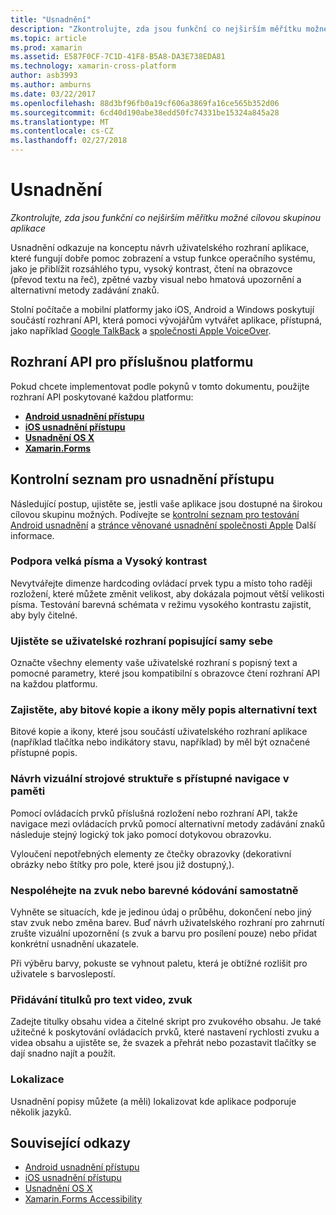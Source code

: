 ```yaml
---
title: "Usnadnění"
description: "Zkontrolujte, zda jsou funkční co nejširším měřítku možné cílovou skupinou aplikace"
ms.topic: article
ms.prod: xamarin
ms.assetid: E587F0CF-7C1D-41F8-B5A8-DA3E738EDA81
ms.technology: xamarin-cross-platform
author: asb3993
ms.author: amburns
ms.date: 03/22/2017
ms.openlocfilehash: 88d3bf96fb0a19cf606a3869fa16ce565b352d06
ms.sourcegitcommit: 6cd40d190abe38edd50fc74331be15324a845a28
ms.translationtype: MT
ms.contentlocale: cs-CZ
ms.lasthandoff: 02/27/2018
---
```

# <a name="accessibility"></a>Usnadnění

_Zkontrolujte, zda jsou funkční co nejširším měřítku možné cílovou skupinou aplikace_

Usnadnění odkazuje na konceptu návrh uživatelského rozhraní aplikace, které fungují dobře pomoc zobrazení a vstup funkce operačního systému, jako je přiblížit rozsáhlého typu, vysoký kontrast, čtení na obrazovce (převod textu na řeč), zpětné vazby visual nebo hmatová upozornění a alternativní metody zadávání znaků.

Stolní počítače a mobilní platformy jako iOS, Android a Windows poskytují součástí rozhraní API, která pomoci vývojářům vytvářet aplikace, přístupná, jako například [Google TalkBack](https://play.google.com/store/apps/details?id=com.google.android.marvin.talkback) a [společnosti Apple VoiceOver](http://www.apple.com/accessibility/ios/voiceover/).

## <a name="platform-specific-apis"></a>Rozhraní API pro příslušnou platformu

Pokud chcete implementovat podle pokynů v tomto dokumentu, použijte rozhraní API poskytované každou platformu:

- [**Android usnadnění přístupu**](~/android/app-fundamentals/accessibility.md)
- [**iOS usnadnění přístupu**](~/ios/app-fundamentals/accessibility.md)
- [**Usnadnění OS X**](~/mac/app-fundamentals/accessibility.md)
- [**Xamarin.Forms**](~/xamarin-forms/app-fundamentals/accessibility/index.md)

<a name="checklist" />

## <a name="accessibility-checklist"></a>Kontrolní seznam pro usnadnění přístupu

Následující postup, ujistěte se, jestli vaše aplikace jsou dostupné na širokou cílovou skupinu možných. Podívejte se [kontrolní seznam pro testování Android usnadnění](http://developer.android.com/training/accessibility/testing.html) a [stránce věnované usnadnění společnosti Apple](http://www.apple.com/accessibility/) Další informace.

### <a name="support-large-fonts-and-high-contrast"></a>Podpora velká písma a Vysoký kontrast

Nevytvářejte dimenze hardcoding ovládací prvek typu a místo toho raději rozložení, které můžete změnit velikost, aby dokázala pojmout větší velikosti písma.
Testování barevná schémata v režimu vysokého kontrastu zajistit, aby byly čitelné.

### <a name="make-the-user-interface-self-describing"></a>Ujistěte se uživatelské rozhraní popisující samy sebe

Označte všechny elementy vaše uživatelské rozhraní s popisný text a pomocné parametry, které jsou kompatibilní s obrazovce čtení rozhraní API na každou platformu.

### <a name="ensure-that-images-and-icons-have-an-alternate-text-description"></a>Zajistěte, aby bitové kopie a ikony měly popis alternativní text

Bitové kopie a ikony, které jsou součástí uživatelského rozhraní aplikace (například tlačítka nebo indikátory stavu, například) by měl být označené přístupné popis.

### <a name="design-the-visual-tree-with-accessible-navigation-in-mind"></a>Návrh vizuální strojové struktuře s přístupné navigace v paměti

Pomocí ovládacích prvků příslušná rozložení nebo rozhraní API, takže navigace mezi ovládacích prvků pomocí alternativní metody zadávání znaků následuje stejný logický tok jako pomocí dotykovou obrazovku.

Vyloučení nepotřebných elementy ze čtečky obrazovky (dekorativní obrázky nebo štítky pro pole, které jsou již dostupný,).

### <a name="dont-rely-on-audio-or-color-cues-alone"></a>Nespoléhejte na zvuk nebo barevné kódování samostatně

Vyhněte se situacích, kde je jedinou údaj o průběhu, dokončení nebo jiný stav zvuk nebo změna barev. Buď návrh uživatelského rozhraní pro zahrnutí zrušte vizuální upozornění (s zvuk a barvu pro posílení pouze) nebo přidat konkrétní usnadnění ukazatele.

Při výběru barvy, pokuste se vyhnout paletu, která je obtížné rozlišit pro uživatele s barvoslepostí.

### <a name="captioning-for-video-text-for-audio"></a>Přidávání titulků pro text video, zvuk

Zadejte titulky obsahu videa a čitelné skript pro zvukového obsahu. Je také užitečné k poskytování ovládacích prvků, které nastavení rychlosti zvuku a videa obsahu a ujistěte se, že svazek a přehrát nebo pozastavit tlačítky se dají snadno najít a použít.

### <a name="localize"></a>Lokalizace

Usnadnění popisy můžete (a měli) lokalizovat kde aplikace podporuje několik jazyků.



## <a name="related-links"></a>Související odkazy

- [Android usnadnění přístupu](~/android/app-fundamentals/accessibility.md)
- [iOS usnadnění přístupu](~/ios/app-fundamentals/accessibility.md)
- [Usnadnění OS X](~/mac/app-fundamentals/accessibility.md)
- [Xamarin.Forms Accessibility](~/xamarin-forms/app-fundamentals/accessibility/index.md)
